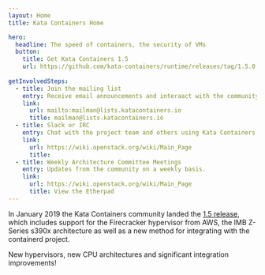 ```yaml
---
layout: Home
title: Kata Containers Home

hero:
  headline: The speed of containers, the security of VMs
  button:
    title: Get Kata Containers 1.5
    url: https://github.com/kata-containers/runtime/releases/tag/1.5.0
    
getInvolvedSteps:
  - title: Join the mailing list
    entry: Receive email announcements and interaact with the community.
    link:
      url: mailto:mailman@lists.katacontainers.io
      title: mailman@lists.katacontainers.io
  - title: Slack or IRC
    entry: Chat with the project team and others using Kata Containers.
    link:
      url: https://wiki.openstack.org/wiki/Main_Page
      title: 
  - title: Weekly Architecture Committee Meetings
    entry: Updates from the community on a weekly basis.
    link:
      url: https://wiki.openstack.org/wiki/Main_Page
      title: View the Etherpad
---
```


<home-content>

<template slot="about">

## About Kata Containers

Kata Containers is an open source community working to build a secure container runtime with lightweight virtual machines that feel and perform like containers, but provide stronger workload isolation using hardware virtualization technology as a second layer of defense. 

Since launching in December 2017, the community successfully merged the best parts of Intel Clear Containers with Hyper.sh RunV and scaled to include support for major architectures including AMD64, ARM, IBM p-series and IBM z-series in addition to x86_64. Kata Containers also supports multiple hypervisors including QEMU, NEMU and Firecracker and integrates with the containerd project among others. 

The Kata Containers community is stewarded by the OpenStack Foundation (OSF), which supports the development and adoption of open infrastructure globally. The code is hosted at GitHub under the Apache 2 license.

<home-about slot="homeabout" button-name="Learn More" link="/learn/">
</home-about>

</template>


<home-announcement slot="announcement" button-name="Learn More" link="/learn/">

In January 2019 the Kata Containers community landed the <a href="https://github.com/kata-containers/runtime/releases/tag/1.5.0">1.5 release</a>, which includes support for the Firecracker hypervisor from AWS, the IMB Z-Series s390x architecture as well as a new method for integrating with the containerd project. 

New hypervisors, new CPU architectures and significant integration improvements! 

</home-announcement>

</home-content>

